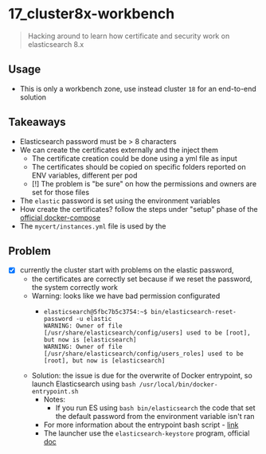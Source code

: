 # 17_cluster8x-workbench
> Hacking around to learn how certificate and security work on elasticsearch 8.x

## Usage
- This is only a workbench zone, use instead cluster `18` for an end-to-end solution

## Takeaways
- Elasticsearch password must be > 8 characters
- We can create the certificates externally and the inject them
  - The certificate creation could be done using a yml file as input
  - The certificates should be copied on specific folders reported on ENV variables, different per pod
  - [!] The problem is "be sure" on how the permissions and owners are set for those files
- The `elastic` password is set using the environment variables
- How create the certificates? follow the steps under "setup" phase of the [official docker-compose](https://www.elastic.co/guide/en/elasticsearch/reference/current/docker.html#_prepare_the_environment)
- The `mycert/instances.yml` file is used by the 

## Problem
- [x] currently the cluster start with problems on the elastic password,
    - the certificates are correctly set because if we reset the password, the system correctly work
    - Warning: looks like we have bad permission configurated
      - ```
        elasticsearch@5fbc7b5c3754:~$ bin/elasticsearch-reset-password -u elastic
        WARNING: Owner of file [/usr/share/elasticsearch/config/users] used to be [root], but now is [elasticsearch]
        WARNING: Owner of file [/usr/share/elasticsearch/config/users_roles] used to be [root], but now is [elasticsearch]
        ```
  - Solution: the issue is due for the overwrite of Docker entrypoint, so launch Elasticsearch using `bash /usr/local/bin/docker-entrypoint.sh`
    - Notes:
      - If you run ES using `bash bin/elasticsearch` the code that set the default password from the environment variable isn't ran
    - For more information about the entrypoint bash script - [link](https://github.com/elastic/dockerfiles/blob/13fa45ddac4581d19f9276a0f194c6618e7934c6/elasticsearch/bin/docker-entrypoint.sh#L42)
    - The launcher use the `elasticsearch-keystore` program, official [doc](https://www.elastic.co/guide/en/elasticsearch/reference/current/elasticsearch-keystore.html)
  